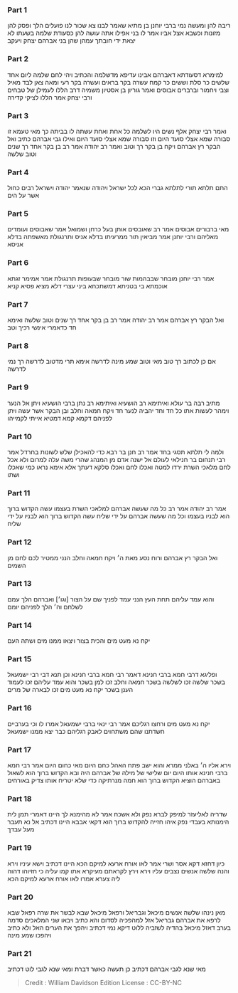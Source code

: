 
### Part 1
ריבה להן ומעשה נמי ברבי יוחנן בן מתיא שאמר לבנו צא שכור לנו פועלים הלך ופסק להן מזונות וכשבא אצל אביו אמר לו בני אפילו אתה עושה להן כסעודת שלמה בשעתו לא יצאת ידי חובתך עמהן שהן בני אברהם יצחק ויעקב

### Part 2
למימרא דסעודתא דאברהם אבינו עדיפא מדשלמה והכתיב ויהי לחם שלמה ליום אחד שלשים כר סלת וששים כר קמח עשרה בקר בראים ועשרה בקר רעי ומאה צאן לבד מאיל וצבי ויחמור וברברים אבוסים ואמר גוריון בן אסטיון משמיה דרב הללו לעמילן של טבחים ורבי יצחק אמר הללו לציקי קדירה

### Part 3
ואמר רבי יצחק אלף נשים היו לשלמה כל אחת ואחת עשתה לו בביתה כך מאי טעמא זו סבורה שמא אצלי סועד היום וזו סבורה שמא אצלי סועד היום ואילו גבי אברהם כתיב ואל הבקר רץ אברהם ויקח בן בקר רך וטוב ואמר רב יהודה אמר רב בן בקר אחד רך שנים וטוב שלשה

### Part 4
התם תלתא תורי לתלתא גברי הכא לכל ישראל ויהודה שנאמר יהודה וישראל רבים כחול אשר על הים

### Part 5
מאי ברבורים אבוסים אמר רב שאובסים אותן בעל כרחן ושמואל אמר שאבוסים ועומדים מאליהם ורבי יוחנן אמר מביאין תור ממרעיתו בדלא אניס ותרנגולת מאשפתה בדלא אניסא

### Part 6
אמר רבי יוחנן מובחר שבבהמות שור מובחר שבעופות תרנגולת אמר אמימר זגתא אוכמתא בי בטניתא דמשתכחא ביני עצרי דלא מציא פסיא קניא

### Part 7
ואל הבקר רץ אברהם אמר רב יהודה אמר רב בן בקר אחד רך שנים וטוב שלשה ואימא חד כדאמרי אינשי רכיך וטב

### Part 8
אם כן לכתוב רך טוב מאי וטוב שמע מינה לדרשה אימא תרי מדטוב לדרשה רך נמי לדרשה

### Part 9
מתיב רבה בר עולא ואיתימא רב הושעיא ואיתימא רב נתן ברבי הושעיא ויתן אל הנער וימהר לעשות אתו כל חד וחד יהביה לנער חד ויקח חמאה וחלב ובן הבקר אשר עשה ויתן לפניהם דקמא קמא דמטיא אייתי לקמייהו

### Part 10
ולמה לי תלתא תסגי בחד אמר רב חנן בר רבא כדי להאכילן שלש לשונות בחרדל אמר רבי תנחום בר חנילאי לעולם אל ישנה אדם מן המנהג שהרי משה עלה למרום ולא אכל לחם מלאכי השרת ירדו למטה ואכלו לחם ואכלו סלקא דעתך אלא אימא נראו כמי שאכלו ושתו

### Part 11
אמר רב יהודה אמר רב כל מה שעשה אברהם למלאכי השרת בעצמו עשה הקדוש ברוך הוא לבניו בעצמו וכל מה שעשה אברהם על ידי שליח עשה הקדוש ברוך הוא לבניו על ידי שליח

### Part 12
ואל הבקר רץ אברהם ורוח נסע מאת ה׳ ויקח חמאה וחלב הנני ממטיר לכם לחם מן השמים

### Part 13
והוא עמד עליהם תחת העץ הנני עמד לפניך שם על הצור [וגו׳] ואברהם הלך עמם לשלחם וה׳ הלך לפניהם יומם

### Part 14
יקח נא מעט מים והכית בצור ויצאו ממנו מים ושתה העם

### Part 15
ופליגא דרבי חמא ברבי חנינא דאמר רבי חמא ברבי חנינא וכן תנא דבי רבי ישמעאל בשכר שלשה זכו לשלשה בשכר חמאה וחלב זכו למן בשכר והוא עמד עליהם זכו לעמוד הענן בשכר יקח נא מעט מים זכו לבארה של מרים

### Part 16
יקח נא מעט מים ורחצו רגליכם אמר רבי ינאי ברבי ישמעאל אמרו לו וכי בערביים חשדתנו שהם משתחוים לאבק רגליהם כבר יצא ממנו ישמעאל

### Part 17
וירא אליו ה׳ באלני ממרא והוא ישב פתח האהל כחם היום מאי כחום היום אמר רבי חמא ברבי חנינא אותו היום יום שלישי של מילה של אברהם היה ובא הקדוש ברוך הוא לשאול באברהם הוציא הקדוש ברוך הוא חמה מנרתיקה כדי שלא יטריח אותו צדיק באורחים

### Part 18
שדריה לאליעזר למיפק לברא נפק ולא אשכח אמר לא מהימנא לך היינו דאמרי תמן לית הימנותא בעבדי נפק איהו חזייה להקדוש ברוך הוא דקאי אבבא היינו דכתיב אל נא תעבר מעל עבדך

### Part 19
כיון דחזא דקא אסר ושרי אמר לאו אורח ארעא למיקם הכא היינו דכתיב וישא עיניו וירא והנה שלשה אנשים נצבים עליו וירא וירץ לקראתם מעיקרא אתו קמו עליה כי חזיוהו דהוה ליה צערא אמרו לאו אורח ארעא למיקם הכא

### Part 20
מאן נינהו שלשה אנשים מיכאל וגבריאל ורפאל מיכאל שבא לבשר את שרה רפאל שבא לרפא את אברהם גבריאל אזל למהפכיה לסדום והא כתיב ויבאו שני המלאכים סדמה בערב דאזל מיכאל בהדיה לשזביה ללוט דיקא נמי דכתיב ויהפך את הערים האל ולא כתיב ויהפכו שמע מינה

### Part 21
מאי שנא לגבי אברהם דכתיב כן תעשה כאשר דברת ומאי שנא לגבי לוט דכתיב

>Credit : William Davidson Edition
>License : CC-BY-NC